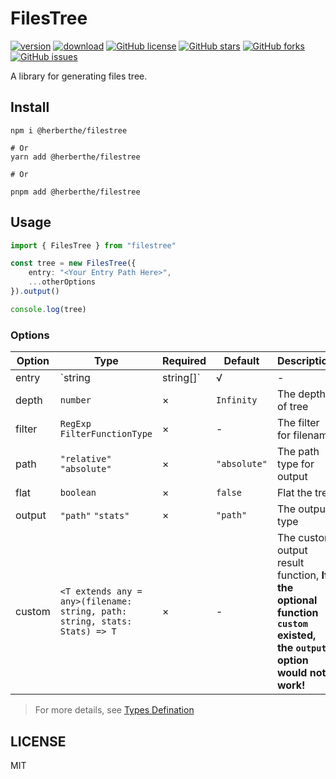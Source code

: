 # FilesTree

[![version](https://img.shields.io/npm/v/@herberthe/filestree.svg)](https://www.npmjs.com/package/@herberthe/filestree)
[![download](https://img.shields.io/npm/dm/@herberthe/filestree.svg)](https://www.npmjs.com/package/@herberthe/filestree)
[![GitHub license](https://img.shields.io/github/license/HerbertHe/filestree)](https://github.com/HerbertHe/filestree/blob/main/LICENSE)
[![GitHub stars](https://img.shields.io/github/stars/HerbertHe/filestree)](https://github.com/HerbertHe/filestree/stargazers)
[![GitHub forks](https://img.shields.io/github/forks/HerbertHe/filestree)](https://github.com/HerbertHe/filestree/network)
[![GitHub issues](https://img.shields.io/github/issues/HerbertHe/filestree)](https://github.com/HerbertHe/filestree/issues)

A library for generating files tree.

## Install

```shell
npm i @herberthe/filestree

# Or
yarn add @herberthe/filestree

# Or

pnpm add @herberthe/filestree
```

## Usage

```typescript
import { FilesTree } from "filestree"

const tree = new FilesTree({
    entry: "<Your Entry Path Here>",
    ...otherOptions
}).output()

console.log(tree)
```

### Options

| Option | Type                                                                       | Required  | Default      | Description                                                                                                           |
| ------ | -------------------------------------------------------------------------- | --------- | ------------ | --------------------------------------------------------------------------------------------------------------------- |
| entry  | `string                                                                    | string[]` | √            | -                                                                                                                     | The entry path |
| depth  | `number`                                                                   | ×         | `Infinity`   | The depth of tree                                                                                                     |
| filter | `RegExp` `FilterFunctionType`                                              | ×         | -            | The filter for filename                                                                                               |
| path   | `"relative"` `"absolute"`                                                  | ×         | `"absolute"` | The path type for output                                                                                              |
| flat   | `boolean`                                                                  | ×         | `false`      | Flat the tree                                                                                                         |
| output | `"path"` `"stats"`                                                         | ×         | `"path"`     | The output type                                                                                                       |
| custom | `<T extends any = any>(filename: string, path: string, stats: Stats) => T` | ×         | -            | The custom output result function, **If the optional function `custom` existed, the `output` option would not work!** |

> For more details, see [Types Defination](src/types.ts)

## LICENSE

MIT
